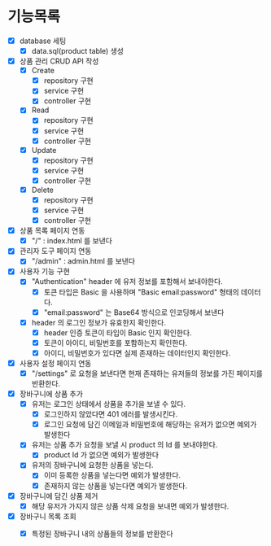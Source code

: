 # 기능목록

- [x] database 세팅
    - [x] data.sql(product table) 생성

- [x] 상품 관리 CRUD API 작성
    - [x] Create
        - [x] repository 구현
        - [x] service 구현
        - [x] controller 구현
    - [x] Read
        - [x] repository 구현
        - [x] service 구현
        - [x] controller 구현
    - [x] Update
        - [x] repository 구현
        - [x] service 구현
        - [x] controller 구현
    - [x] Delete
        - [x] repository 구현
        - [x] service 구현
        - [x] controller 구현
- [x] 상품 목록 페이지 연동
    - [x] "/" : index.html 를 보낸다
- [x] 관리자 도구 페이지 연동
    - [x] "/admin" : admin.html 를 보낸다
- [x] 사용자 기능 구현
    - [x] "Authentication" header 에 유저 정보를 포함해서 보내야한다.
        - [x] 토큰 타입은 Basic 을 사용하며 "Basic email:password" 형태의 데이터다.
        - [x] "email:password" 는 Base64 방식으로 인코딩해서 보낸다
    - [x] header 의 로그인 정보가 유효한지 확인한다.
        - [x] header 인증 토큰이 타입이 Basic 인지 확인한다.
        - [x] 토큰이 아이디, 비밀번호를 포함하는지 확인한다.
        - [x] 아이디, 비밀번호가 있다면 실제 존재하는 데이터인지 확인한다.
- [x] 사용자 설정 페이지 연동
    - [x] "/settings" 로 요청을 보낸다면 현재 존재하는 유저들의 정보를 가진 페이지를 반환한다.
- [x] 장바구니에 상품 추가
    - [x] 유저는 로그인 상태에서 상품을 추가을 보낼 수 있다.
        - [x] 로그인하지 않았다면 401 에러를 발생시킨다.
        - [x] 로그인 요청에 담긴 이메일과 비밀번호에 해당하는 유저가 없으면 예외가 발생한다
    - [x] 유저는 상품 추가 요청을 보낼 시 product 의 Id 를 보내야한다.
        - [x] product Id 가 없으면 예외가 발생한다
    - [x] 유저의 장바구니에 요청한 상품을 넣는다.
        - [x] 이미 등록한 상품을 넣는다면 예외가 발생한다.
        - [x] 존재하지 않는 상품을 넣는다면 예외가 발생한다.
- [x] 장바구니에 담긴 상품 제거
    - [x] 해당 유저가 가지지 않은 상품 삭제 요청을 보내면 예외가 발생한다.
- [x] 장바구니 목록 조회
    - [x] 특정된 장바구니 내의 상품들의 정보를 반환한다

